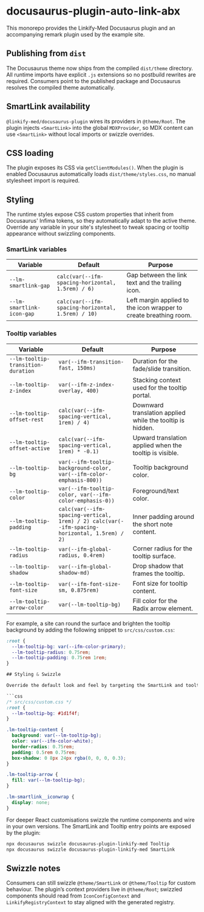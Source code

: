 # docusaurus-plugin-auto-link-abx

This monorepo provides the Linkify-Med Docusaurus plugin and an accompanying remark plugin used by the example site.

## Publishing from `dist`

The Docusaurus theme now ships from the compiled `dist/theme` directory.  All runtime imports have explicit `.js` extensions so no postbuild rewrites are required.  Consumers point to the published package and Docusaurus resolves the compiled theme automatically.

## SmartLink availability

`@linkify-med/docusaurus-plugin` wires its providers in `@theme/Root`.  The plugin injects `<SmartLink>` into the global `MDXProvider`, so MDX content can use `<SmartLink>` without local imports or swizzle overrides.

## CSS loading

The plugin exposes its CSS via `getClientModules()`.  When the plugin is enabled Docusaurus automatically loads `dist/theme/styles.css`, no manual stylesheet import is required.

## Styling

The runtime styles expose CSS custom properties that inherit from Docusaurus' Infima tokens, so they automatically adapt to the active theme.  Override any variable in your site's stylesheet to tweak spacing or tooltip appearance without swizzling components.

### SmartLink variables

| Variable | Default | Purpose |
| --- | --- | --- |
| `--lm-smartlink-gap` | ``calc(var(--ifm-spacing-horizontal, 1.5rem) / 6)`` | Gap between the link text and the trailing icon. |
| `--lm-smartlink-icon-gap` | ``calc(var(--ifm-spacing-horizontal, 1.5rem) / 10)`` | Left margin applied to the icon wrapper to create breathing room. |

### Tooltip variables

| Variable | Default | Purpose |
| --- | --- | --- |
| `--lm-tooltip-transition-duration` | ``var(--ifm-transition-fast, 150ms)`` | Duration for the fade/slide transition. |
| `--lm-tooltip-z-index` | ``var(--ifm-z-index-overlay, 400)`` | Stacking context used for the tooltip portal. |
| `--lm-tooltip-offset-rest` | ``calc(var(--ifm-spacing-vertical, 1rem) / 4)`` | Downward translation applied while the tooltip is hidden. |
| `--lm-tooltip-offset-active` | ``calc(var(--ifm-spacing-vertical, 1rem) * -0.1)`` | Upward translation applied when the tooltip is visible. |
| `--lm-tooltip-bg` | ``var(--ifm-tooltip-background-color, var(--ifm-color-emphasis-800))`` | Tooltip background color. |
| `--lm-tooltip-color` | ``var(--ifm-tooltip-color, var(--ifm-color-emphasis-0))`` | Foreground/text color. |
| `--lm-tooltip-padding` | ``calc(var(--ifm-spacing-vertical, 1rem) / 2) calc(var(--ifm-spacing-horizontal, 1.5rem) / 2)`` | Inner padding around the short note content. |
| `--lm-tooltip-radius` | ``var(--ifm-global-radius, 0.4rem)`` | Corner radius for the tooltip surface. |
| `--lm-tooltip-shadow` | ``var(--ifm-global-shadow-md)`` | Drop shadow that frames the tooltip. |
| `--lm-tooltip-font-size` | ``var(--ifm-font-size-sm, 0.875rem)`` | Font size for tooltip content. |
| `--lm-tooltip-arrow-color` | ``var(--lm-tooltip-bg)`` | Fill color for the Radix arrow element. |

For example, a site can round the surface and brighten the tooltip background by adding the following snippet to `src/css/custom.css`:

```css
:root {
  --lm-tooltip-bg: var(--ifm-color-primary);
  --lm-tooltip-radius: 0.75rem;
  --lm-tooltip-padding: 0.75rem 1rem;
}

## Styling & Swizzle

Override the default look and feel by targeting the SmartLink and tooltip hooks from a site-level stylesheet such as `src/css/custom.css`.

```css
/* src/css/custom.css */
:root {
  --lm-tooltip-bg: #1d1f4f;
}

.lm-tooltip-content {
  background: var(--lm-tooltip-bg);
  color: var(--ifm-color-white);
  border-radius: 0.75rem;
  padding: 0.5rem 0.75rem;
  box-shadow: 0 8px 24px rgba(0, 0, 0, 0.3);
}

.lm-tooltip-arrow {
  fill: var(--lm-tooltip-bg);
}

.lm-smartlink__iconwrap {
  display: none;
}
```

For deeper React customisations swizzle the runtime components and wire in your own versions.  The SmartLink and Tooltip entry points are exposed by the plugin:

```bash
npx docusaurus swizzle docusaurus-plugin-linkify-med Tooltip
npx docusaurus swizzle docusaurus-plugin-linkify-med SmartLink
```

## Swizzle notes

Consumers can still swizzle `@theme/SmartLink` or `@theme/Tooltip` for custom behaviour.  The plugin’s context providers live in `@theme/Root`; swizzled components should read from `IconConfigContext` and `LinkifyRegistryContext` to stay aligned with the generated registry.
